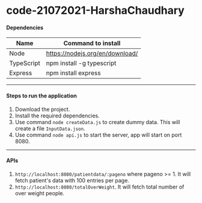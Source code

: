 # code-21072021-HarshaChaudhary

#### Dependencies
| Name | Command to install
| --- | --- |
| Node | https://nodejs.org/en/download/ |
| TypeScript | npm install -g typescript |
| Express | npm install express |

---

#### Steps to run the application
1. Download the project.
2. Install the required dependencies.
3. Use command `node createData.js` to create dummy data. This will create a file `InputData.json`.
4. Use command `node api.js` to start the server, app will start on port 8080.

---

#### APIs
1. `http://localhost:8080/patientdata/:pageno` where pageno >= 1. It will fetch patient's data with 100 entries per page.
2. `http://localhost:8080/totalOverWeight`. It will fetch total number of over weight people.

